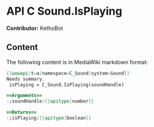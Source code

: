 # API C Sound.IsPlaying

**Contributor:** KethoBot

## Content

The following content is in MediaWiki markdown format:

```mediawiki
{{wowapi|t=a|namespace=C_Sound|system=Sound}}
Needs summary.
 isPlaying = C_Sound.IsPlaying(soundHandle)

==Arguments==
:;soundHandle:{{apitype|number}}

==Returns==
:;isPlaying:{{apitype|boolean}}
```